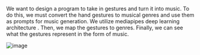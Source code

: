   We want to design a program to take in gestures and turn it into music. To do
 this, we must convert the hand gestures to musical genres and use them as
 prompts for music generation. We utilize mediapipes deep learning architecture
 . Then, we map the gestures to genres. Finally, we can see what the gestures
 represent in the form of music.

![image](https://github.com/user-attachments/assets/2f6d5144-3593-477c-a4fb-0a44196673d9)

